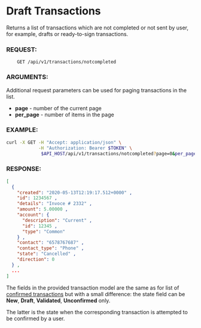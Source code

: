 # Draft Transactions

Returns a list of transactions which are not completed or not sent by user, for example,
drafts or ready-to-sign transactions.

### REQUEST:

```
    GET /api/v1/transactions/notcompleted
```

### ARGUMENTS:

Additional request parameters can be used for paging transactions in the list.

- **page** - number of the current page
- **per_page** - number of items in the page

### EXAMPLE:

```bash
curl -X GET -H "Accept: application/json" \
            -H "Authorization: Bearer $TOKEN" \
             $API_HOST/api/v1/transactions/notcompleted?page=0&per_page=5
```

### RESPONSE:

```json
[
  {
    "created": "2020-05-13T12:19:17.512+0000" ,
    "id": 1234567 ,
    "details": "Invoce # 2332" ,
    "amount": 5.00000 ,
    "account": {
      "description": "Current" ,
      "id": 12345 ,
      "type": "Common"
    } ,
    "contact": "6578767687" ,
    "contact_type": "Phone" ,
    "state": "Cancelled" ,
    "direction": 0
  } ,
  ...
]
```

The fields in the provided transaction model are the same as for list of
[confirmed transactions](./completedtransactions.md) but with a small difference:
the state field can be **New**, **Draft**, **Validated**, **Unconfirmed** only.

The latter is the state when the corresponding transaction is attempted to be confirmed by a user.
